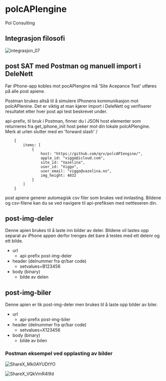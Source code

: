 # polcAPIengine
Pol Consulting

## Integrasjon filosofi
![integrasjon_07](https://user-images.githubusercontent.com/16031302/198845916-c8b893d6-43c5-4454-9e49-5d5c8627ca21.png)

## post SAT med Postman og manuell import i DeleNett
Før iPhone-app kobles mot pocAPIengine må 'Site Acepance Test' utføres på alle post apiene.

Postman brukes altså til å simulere iPhonens kommunikasjon mot polcAPIenine. 
Det er viktig at man kjører import i DeleNett og verifiserer resultatet etter hver post api test beskrevet under.

api-prefix, til bruk i Postman, finner du i JSON host elementer som returneres fra get_iphone_init
host peker mot din lokale polcAPIengine. Merk at urlen slutter med en 'forward slash' / 
```
    {
        items: [
            {
                host: "https://github.com/qrv/polcAPIengine/",
                apple_id: "viggo@icloud.com",
                site_id: "Vazelina",
                user_id: "Viggo",
                user_email: "viggo@vazelina.no",
                img_height: 4032
            }
        ]
    }
```

post apiene generer automagisk csv filer som brukes ved innlasting.  Bildene og csv-filene kan du se ved navigere til api-prefiksen med nettleseren din.

## post-img-deler 
Denne apien brukes til å laste inn bilder av deler.  Bildene vil lastes opp separat av iPhone appen derfor trenges det bare å testes med ett delenr og ett bilde.
  - url
    - api-prefix post-img-deler
  - header (delnummer fra qr/bar code)
    - setvalues=B123456
  - body (binary)
    - bilde av delen

## post-img-biler
Denne apien er lik post-img-deler men brukes til å laste opp bilder av biler.
  - url
    - api-prefix post-img-biler
  - header (delnummer fra qr/bar code)
    - setvalues=X123456
  - body (binary)
    - bilde av bilen

### Postman eksempel ved opplasting av bilder
![ShareX_Mk0AYUDtYO](https://user-images.githubusercontent.com/16031302/198852505-9ebe6d12-43d9-4798-8fdc-1beb07b8fd86.png)

![ShareX_VQkVmR4l9d](https://user-images.githubusercontent.com/16031302/198852516-323d1507-23a4-4539-a11a-ca695eb748b7.png)


